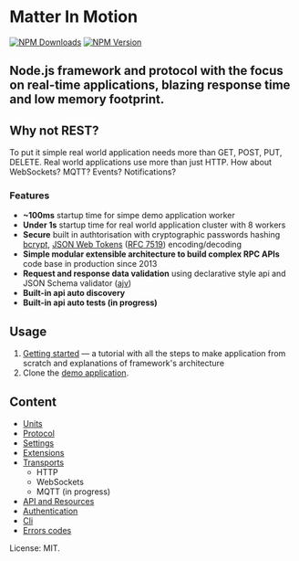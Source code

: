 # Matter In Motion

[![NPM Downloads](https://img.shields.io/npm/dt/matter-in-motion.svg?style=flat-square)](https://www.npmjs.com/package/matter-in-motion)
[![NPM Version](https://img.shields.io/npm/v/matter-in-motion.svg?style=flat-square)](https://www.npmjs.com/package/matter-in-motion)


## Node.js framework and protocol with the focus on real-time applications, blazing response time and low memory footprint.

## Why not REST?

To put it simple real world application needs more than GET, POST, PUT, DELETE. Real world applications use more than just HTTP. How about WebSockets? MQTT? Events? Notifications?

### Features
* **~100ms** startup time for simpe demo application worker
* **Under 1s** startup time for real world application cluster with 8 workers
* **Secure** built in authtorisation with cryptographic passwords hashing [bcrypt](https://github.com/ncb000gt/node.bcrypt.js), [JSON Web Tokens](https://jwt.io) ([RFC 7519](https://tools.ietf.org/html/rfc7519)) encoding/decoding
* **Simple modular extensible architecture to build complex RPC APIs** code base in production since 2013
* **Request and response data validation** using declarative style api and JSON Schema validator ([ajv](https://github.com/epoberezkin/ajv))
* **Built-in api auto discovery**
* **Built-in api auto tests (in progress)**

## Usage

1. [Getting started](https://github.com/matter-in-motion/mm/blob/master/docs/getting-started.md) — a tutorial with all the steps to make application from scratch and explanations of framework's architecture
2. Clone the [demo application](https://github.com/matter-in-motion/demo).

## Content

* [Units](https://github.com/matter-in-motion/mm/blob/master/docs/units.md)
* [Protocol](https://github.com/matter-in-motion/mm/blob/master/docs/protocol.md)
* [Settings](https://github.com/matter-in-motion/mm/blob/master/docs/settings.md)
* [Extensions](https://github.com/matter-in-motion/mm/blob/master/docs/extensions.md)
* [Transports](https://github.com/matter-in-motion/mm/blob/master/docs/transports.md)
  - HTTP
  - WebSockets
  - MQTT (in progress)
* [API and Resources](https://github.com/matter-in-motion/mm/blob/master/docs/api.md)
* [Authentication](https://github.com/matter-in-motion/mm/blob/master/docs/authentication.md)
* [Cli](https://github.com/matter-in-motion/mm/blob/master/docs/cli.md)
* [Errors codes](https://github.com/matter-in-motion/mm-errors)



License: MIT.
